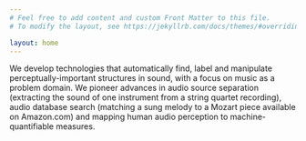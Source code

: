 ```yaml
---
# Feel free to add content and custom Front Matter to this file.
# To modify the layout, see https://jekyllrb.com/docs/themes/#overriding-theme-defaults

layout: home
---
```

We develop technologies that automatically find, label and manipulate perceptually-important structures in sound, with a focus on music as a problem domain.  We pioneer advances in audio source separation (extracting the sound of one instrument from a string quartet recording), audio database search (matching a sung melody to a Mozart piece available on Amazon.com) and mapping human audio perception to machine-quantifiable measures.